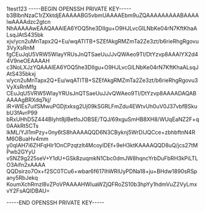 1test123
-----BEGIN OPENSSH PRIVATE KEY-----
b3BlbnNzaC1rZXktdjEAAAAABG5vbmUAAAAEbm9uZQAAAAAAAAABAAAAlwAAAAdzc2gtcn
NhAAAAAwEAAQAAAIEA6YOQ5he3DIIgu+O9HJLvcGlLNbKe04rN7KftKhaALsqJAtS435bk
xjv/ycn2uMnTapx2Q+Eu/wqATITB+SZEfAkgRMZmTa2Ze3zt/b6rieRhgRgovu3VyXsRnM
fgCEuJqU5VRW5WlayYRUsJnQTSaeUuJJvQWAeo9TI/DtYzvp8AAAIYX2d44V9neOEAAAAH
c3NoLXJzYQAAAIEA6YOQ5he3DIIgu+O9HJLvcGlLNbKe04rN7KftKhaALsqJAtS435bkxj
v/ycn2uMnTapx2Q+Eu/wqATITB+SZEfAkgRMZmTa2Ze3zt/b6rieRhgRgovu3VyXsRnMfg
CEuJqU5VRW5WlayYRUsJnQTSaeUuJJvQWAeo9TI/DtYzvp8AAAADAQABAAAAgBRXdq7kj/
iR+WIEs7uifSMwuPGDjtxksg2Uj09kSGRLFmZdu4EWtvUh0uV0J37vbfBSkubU3fAvrP99
bRxUHhD5Z444BIyht8jlBetfoJOBSE/TQJ/69xguSmHB8XH8/WUqEaNZ2F+q0AAkRt5CTs
lkML/YJI1mPzy+0ny6tS8hAAAAQQD6N3CByknj5WrDIJQCce+zbhbftnN4RM6OBuaHv4mm
y0qIAH7i6ZHFqHlr1OnCPzqtzIt4McoyIDEf+9eH3ktKAAAAQQD8uQ/jcs27tMPwb2GYyU
vSNZ9g225seV+Y1dU+GSk8zuqmkN1Cbc0dmJW8hqncYrbDuFbRH3kPiLTLO3Aifn2xAAAA
QQDsirzo7Ox+f2SC0TCu6+wbar6f617IhWRlUyPDNa18+ju+BHdw1890sRSpany5RbJekq
KoumXchRmzl8vZPoVPAAAAHWluaWZjQFRoZS10b3hpYy1hdmVuZ2VyLmxvY2FsAQIDBAU=

-----END OPENSSH PRIVATE KEY-----
